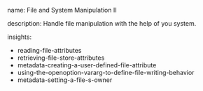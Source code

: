 name: File and System Manipulation II

description: Handle file manipulation with the help of you system.

insights:
  - reading-file-attributes
  - retrieving-file-store-attributes
  - metadata-creating-a-user-defined-file-attribute
  - using-the-openoption-vararg-to-define-file-writing-behavior
  - metadata-setting-a-file-s-owner
